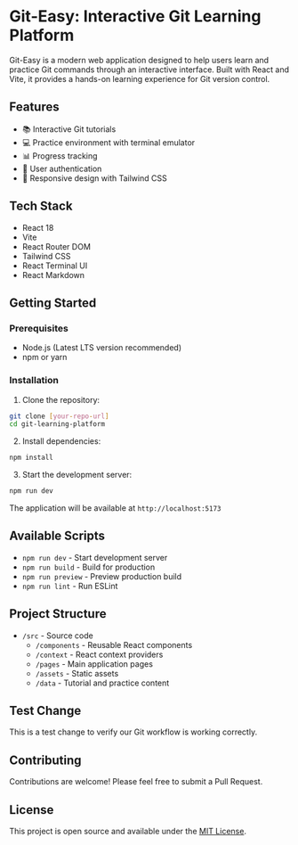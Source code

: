 # Git-Easy: Interactive Git Learning Platform

Git-Easy is a modern web application designed to help users learn and practice Git commands through an interactive interface. Built with React and Vite, it provides a hands-on learning experience for Git version control.

## Features

- 📚 Interactive Git tutorials
- 💻 Practice environment with terminal emulator
- 📊 Progress tracking
- 🔐 User authentication
- 📱 Responsive design with Tailwind CSS

## Tech Stack

- React 18
- Vite
- React Router DOM
- Tailwind CSS
- React Terminal UI
- React Markdown

## Getting Started

### Prerequisites

- Node.js (Latest LTS version recommended)
- npm or yarn

### Installation

1. Clone the repository:
```bash
git clone [your-repo-url]
cd git-learning-platform
```

2. Install dependencies:
```bash
npm install
```

3. Start the development server:
```bash
npm run dev
```

The application will be available at `http://localhost:5173`

## Available Scripts

- `npm run dev` - Start development server
- `npm run build` - Build for production
- `npm run preview` - Preview production build
- `npm run lint` - Run ESLint

## Project Structure

- `/src` - Source code
  - `/components` - Reusable React components
  - `/context` - React context providers
  - `/pages` - Main application pages
  - `/assets` - Static assets
  - `/data` - Tutorial and practice content

## Test Change
This is a test change to verify our Git workflow is working correctly.

## Contributing

Contributions are welcome! Please feel free to submit a Pull Request.

## License

This project is open source and available under the [MIT License](LICENSE).
